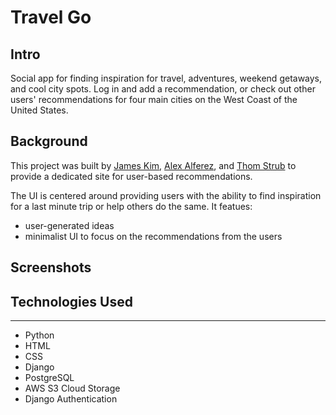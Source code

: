 # Travel Go
## Intro
Social app for finding inspiration for travel, adventures, weekend getaways, and cool city spots. Log in and add a recommendation, or check out other users' recommendations for four main cities on the West Coast of the United States.

## Background
This project was built by [James Kim][1], [Alex Alferez][2], and [Thom Strub][3] to provide a dedicated site for user-based recommendations.  

The UI is centered around providing users with the ability to find inspiration for a last minute trip or help others do the same. It featues:  
- user-generated ideas
- minimalist UI to focus on the recommendations from the users




## Screenshots

## Technologies Used
---
- Python
- HTML
- CSS
- Django
- PostgreSQL
- AWS S3 Cloud Storage
- Django Authentication

[1]: https://github.com/jamesjkim88
[2]: https://github.com/alexalferez
[3]: https://github.com/thomstrub/
